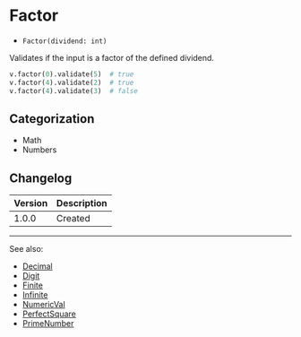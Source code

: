 # Factor

- `Factor(dividend: int)`

Validates if the input is a factor of the defined dividend.

```python
v.factor(0).validate(5)  # true
v.factor(4).validate(2)  # true
v.factor(4).validate(3)  # false
```

## Categorization

- Math
- Numbers

## Changelog

Version | Description
--------|-------------
  1.0.0 | Created

***
See also:

- [Decimal](Decimal.md)
- [Digit](Digit.md)
- [Finite](Finite.md)
- [Infinite](Infinite.md)
- [NumericVal](NumericVal.md)
- [PerfectSquare](PerfectSquare.md)
- [PrimeNumber](PrimeNumber.md)